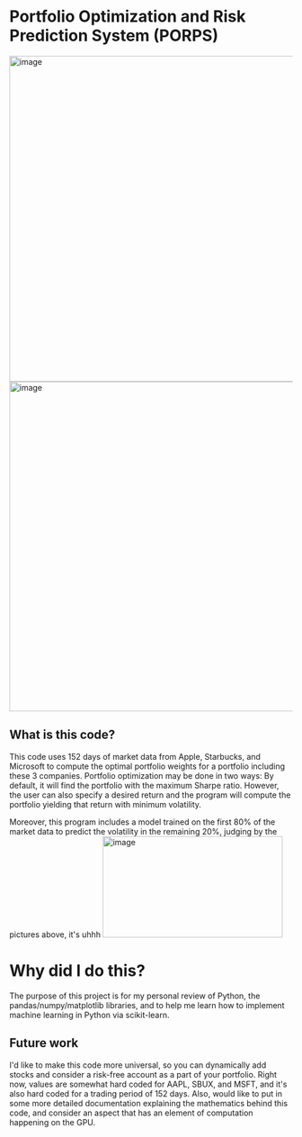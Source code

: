 # Portfolio Optimization and Risk Prediction System (PORPS)

<img width="986" height="579" alt="image" src="https://github.com/user-attachments/assets/2dedf997-412b-405a-a44e-3d58f873aa07" />
<img width="994" height="586" alt="image" src="https://github.com/user-attachments/assets/60b4d92c-b9d1-4735-8d3f-babe1039e636" />


## What is this code?
This code uses 152 days of market data from Apple, Starbucks, and Microsoft to compute the optimal portfolio weights for a portfolio including these 3 companies. 
Portfolio optimization may be done in two ways: By default, it will find the portfolio with the maximum Sharpe ratio. However, the user can also specify a desired return and the program will compute the portfolio yielding that return with minimum volatility.

Moreover, this program includes a model trained on the first 80% of the market data to predict the volatility in the remaining 20%, judging by the pictures above, it's uhhh
<img width="320" height="180" alt="image" src="[https://github.com/user-attachments/assets/95a99645-3939-463e-8726-9dab1934f37e](https://i.makeagif.com/media/10-14-2021/EJNQTS.gif)" />


# Why did I do this?
The purpose of this project is for my personal review of Python, the pandas/numpy/matplotlib libraries, and to help me learn how to implement machine learning in Python via scikit-learn. 

## Future work
I'd like to make this code more universal, so you can dynamically add stocks and consider a risk-free account as a part of your portfolio. Right now, values are somewhat hard coded for AAPL, SBUX, and MSFT, and it's also hard coded for a trading period of 152 days. Also, would like to put in some more detailed documentation explaining the mathematics behind this code, and consider an aspect that has an element of computation happening on the GPU. 
